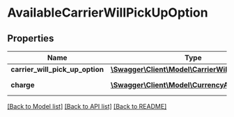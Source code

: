 # AvailableCarrierWillPickUpOption

## Properties
Name | Type | Description | Notes
------------ | ------------- | ------------- | -------------
**carrier_will_pick_up_option** | [**\Swagger\Client\Model\CarrierWillPickUpOption**](CarrierWillPickUpOption.md) |  | 
**charge** | [**\Swagger\Client\Model\CurrencyAmount**](CurrencyAmount.md) | The fee charged. | 

[[Back to Model list]](../README.md#documentation-for-models) [[Back to API list]](../README.md#documentation-for-api-endpoints) [[Back to README]](../README.md)


